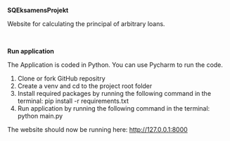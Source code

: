 **SQEksamensProjekt**

Website for calculating the principal of arbitrary loans.

<br>

**Run application**

The Application is coded in Python. You can use Pycharm to run the code.

1) Clone or fork GitHub repositry
2) Create a venv and cd to the project root folder
3) Install required packages by running the following command in the terminal: pip install -r requirements.txt
4) Run application by running the following command in the terminal: python main.py

The website should now be running here: http://127.0.0.1:8000 
